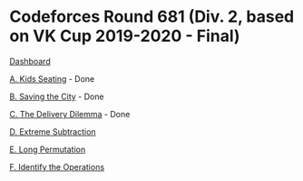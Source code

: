 # Codeforces Round 681 (Div. 2, based on VK Cup 2019-2020 - Final)

[Dashboard](https://codeforces.com/contest/1443)

[A. Kids Seating](https://codeforces.com/contest/1443/problem/A) - Done

[B. Saving the City](https://codeforces.com/contest/1443/problem/B) - Done

[C. The Delivery Dilemma](https://codeforces.com/contest/1443/problem/C) - Done

[D. Extreme Subtraction](https://codeforces.com/contest/1443/problem/D)

[E. Long Permutation](https://codeforces.com/contest/1443/problem/E)

[F. Identify the Operations](https://codeforces.com/contest/1443/problem/F)
